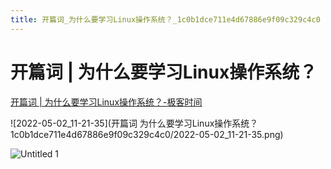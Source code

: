 ```yaml
---
title: 开篇词_为什么要学习Linux操作系统？_1c0b1dce711e4d67886e9f09c329c4c0
---
```


# 开篇词 | 为什么要学习Linux操作系统？

[开篇词 | 为什么要学习Linux操作系统？-极客时间](https://time.geekbang.org/column/article/87104)

![2022-05-02_11-21-35](开篇词 为什么要学习Linux操作系统？ 1c0b1dce711e4d67886e9f09c329c4c0/2022-05-02_11-21-35.png)

![Untitled 1](assets/6e872357ff4e34a2e796406228ec08c7.png)